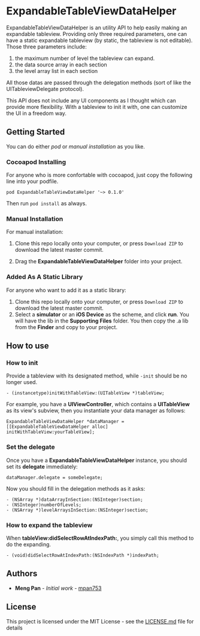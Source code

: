 # ExpandableTableViewDataHelper

ExpandableTableViewDataHelper is an utility API to help easily making an expandable tableview. Providing only three required parameters, one can have a static expandable tableview (by static, the tableview is not editable). Those three parameters include:

  1. the maximum number of level the tableview can expand.
  2. the data source array in each section
  3. the level array list in each section
  
All those datas are passed through the delegation methods (sort of like the UITableviewDelegate protocol).

This API does not include any UI components as I thought which can provide more flexibility. With a tableview to init it with, one can customize the UI in a freedom way. 
## Getting Started

You can do either *pod* or *manual installation* as you like. 

### Cocoapod Installing

For anyone who is more confortable with cocoapod, just copy the following line into your podfile.

```
pod ExpandableTableViewDataHelper '~> 0.1.0'
```

Then run `pod install` as always.
### Manual Installation
For manual installation:

1) Clone this repo locally onto your computer, or press `Download ZIP` to download the latest master commit.

2) Drag the **ExpandableTableViewDataHelper** folder into your project.

### Added As A Static Library
For anyone who want to add it as a static library:
1) Clone this repo locally onto your computer, or press `Download ZIP` to download the latest master commit.
2) Select a **simulator** or an **iOS Device** as the scheme, and click **run**. You will have the lib in the **Supporting Files** folder. You then copy the .a lib from the **Finder** and copy to your project.
## How to use



### How to init

Provide a tableview with its designated method, while `-init` should be no longer used.
```
- (instancetype)initWithTableView:(UITableView *)tableView;
```
For example, you have a **UIViewController**, which contains a **UITableView** as its view's subview, then you instantiate your data manager as follows:
```
ExpandableTableViewDataHelper *dataManager = [[ExpandableTableViewDataHelper alloc] initWithTableView:yourTableView];
```

### Set the delegate
Once you have a **ExpandableTableViewDataHelper** instance, you should set its **delegate** immediately:
```
dataManager.delegate = someDelegate;
```
Now you should fill in the delegation methods as it asks:
```
- (NSArray *)dataArrayInSection:(NSInteger)section;
- (NSInteger)numberOfLevels;
- (NSArray *)levelArraysInSection:(NSInteger)section;
```

### How to expand the tableview
When **tableView:didSelectRowAtIndexPath:**, you simply call this method to do the expanding.
```
- (void)didSelectRowAtIndexPath:(NSIndexPath *)indexPath;
```


## Authors

* **Meng Pan** - *Initial work* - [mpan753](https://github.com/mpan753)

## License

This project is licensed under the MIT License - see the [LICENSE.md](https://github.com/mpan753/ExpandableTableViewDataHelper/blob/master/MIT%20License) file for details
